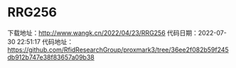 # RRG256
下载地址：http://www.wangk.cn/2022/04/23/RRG256
代码日期：2022-07-30 22:51:17
代码地址：https://github.com/RfidResearchGroup/proxmark3/tree/36ee2f082b59f245db912b747e38f83657a09b38
